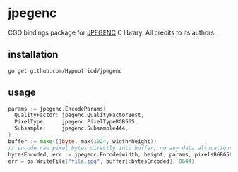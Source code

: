# jpegenc
CGO bindings package for [JPEGENC](https://github.com/bitbank2/JPEGENC) C library. All credits to its authors. 

## installation
```
go get github.com/Hypnotriod/jpegenc
```

## usage
```go
params := jpegenc.EncodeParams{
  QualityFactor: jpegenc.QualityFactorBest,
  PixelType:     jpegenc.PixelTypeRGB565,
  Subsample:     jpegenc.Subsample444,
}
buffer := make([]byte, max(1024, width*height))
// encode raw pixel bytes directly into buffer, no any data allocations/copying by encoder
bytesEncoded, err := jpegenc.Encode(width, height, params, pixelsRGB656[:], buffer)
err = os.WriteFile("file.jpg", buffer[:bytesEncoded], 0644)
```
